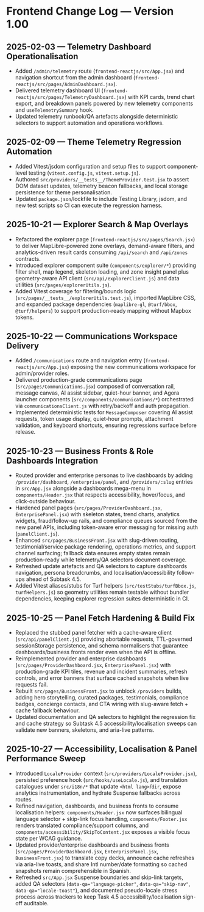 # Frontend Change Log — Version 1.00

## 2025-02-03 — Telemetry Dashboard Operationalisation
- Added `/admin/telemetry` route (`frontend-reactjs/src/App.jsx`) and navigation shortcut from the admin dashboard (`frontend-reactjs/src/pages/AdminDashboard.jsx`).
- Delivered telemetry dashboard UI (`frontend-reactjs/src/pages/TelemetryDashboard.jsx`) with KPI cards, trend chart export, and breakdown panels powered by new telemetry components and `useTelemetrySummary` hook.
- Updated telemetry runbook/QA artefacts alongside deterministic selectors to support automation and operations workflows.

## 2025-02-09 — Theme Telemetry Regression Automation
- Added Vitest/jsdom configuration and setup files to support component-level testing (`vitest.config.js`, `vitest.setup.js`).
- Authored `src/providers/__tests__/ThemeProvider.test.jsx` to assert DOM dataset updates, telemetry beacon fallbacks, and local storage persistence for theme personalisation.
- Updated `package.json`/lockfile to include Testing Library, jsdom, and new test scripts so CI can execute the regression harness.

## 2025-10-21 — Explorer Search & Map Overlays
- Refactored the explorer page (`frontend-reactjs/src/pages/Search.jsx`) to deliver MapLibre-powered zone overlays, demand-aware filters, and analytics-driven result cards consuming `/api/search` and `/api/zones` contracts.
- Introduced explorer component suite (`components/explorer/*`) providing filter shell, map legend, skeleton loading, and zone insight panel plus geometry-aware API client (`src/api/explorerClient.js`) and data utilities (`src/pages/explorerUtils.js`).
- Added Vitest coverage for filtering/bounds logic (`src/pages/__tests__/explorerUtils.test.js`), imported MapLibre CSS, and expanded package dependencies (`maplibre-gl`, `@turf/bbox`, `@turf/helpers`) to support production-ready mapping without Mapbox tokens.

## 2025-10-22 — Communications Workspace Delivery
- Added `/communications` route and navigation entry (`frontend-reactjs/src/App.jsx`) exposing the new communications workspace for admin/provider roles.
- Delivered production-grade communications page (`src/pages/Communications.jsx`) composed of conversation rail, message canvas, AI assist sidebar, quiet-hour banner, and Agora launcher components (`src/components/communications/*`) orchestrated via `communicationsClient.js` with retry/backoff and auth propagation.
- Implemented deterministic tests for `MessageComposer` covering AI assist requests, token usage display, quiet-hour prompts, attachment validation, and keyboard shortcuts, ensuring regressions surface before release.

## 2025-10-23 — Business Fronts & Role Dashboards Integration
- Routed provider and enterprise personas to live dashboards by adding `/provider/dashboard`, `/enterprise/panel`, and `/providers/:slug` entries in `src/App.jsx` alongside a dashboards mega-menu in `components/Header.jsx` that respects accessibility, hover/focus, and click-outside behaviour.
- Hardened panel pages (`src/pages/ProviderDashboard.jsx`, `EnterprisePanel.jsx`) with skeleton states, trend charts, analytics widgets, fraud/follow-up rails, and compliance queues sourced from the new panel APIs, including token-aware error messaging for missing auth (`panelClient.js`).
- Enhanced `src/pages/BusinessFront.jsx` with slug-driven routing, testimonial/service package rendering, operations metrics, and support channel surfacing; fallback data ensures empty states remain production-ready while telemetry/QA selectors document coverage.
- Refreshed update artefacts and QA selectors to capture dashboards navigation, persona breadcrumbs, and localisation/accessibility follow-ups ahead of Subtask 4.5.
- Added Vitest aliases/stubs for Turf helpers (`src/testStubs/turfBbox.js`, `turfHelpers.js`) so geometry utilities remain testable without bundler dependencies, keeping explorer regression suites deterministic in CI.

## 2025-10-25 — Panel Fetch Hardening & Build Fix
- Replaced the stubbed panel fetcher with a cache-aware client (`src/api/panelClient.js`) providing abortable requests, TTL-governed sessionStorage persistence, and schema normalisers that guarantee dashboards/business fronts render even when the API is offline.
- Reimplemented provider and enterprise dashboards (`src/pages/ProviderDashboard.jsx`, `EnterprisePanel.jsx`) with production-grade KPI tiles, revenue and incident summaries, refresh controls, and error banners that surface cached snapshots when live requests fail.
- Rebuilt `src/pages/BusinessFront.jsx` to unblock `/providers` builds, adding hero storytelling, curated packages, testimonials, compliance badges, concierge contacts, and CTA wiring with slug-aware fetch + cache fallback behaviour.
- Updated documentation and QA selectors to highlight the regression fix and cache strategy so Subtask 4.5 accessibility/localisation sweeps can validate new banners, skeletons, and aria-live patterns.

## 2025-10-27 — Accessibility, Localisation & Panel Performance Sweep
- Introduced `LocaleProvider` context (`src/providers/LocaleProvider.jsx`), persisted preference hook (`src/hooks/useLocale.js`), and translation catalogues under `src/i18n/*` that update `<html lang>`/`dir`, expose analytics instrumentation, and hydrate Suspense fallbacks across routes.
- Refined navigation, dashboards, and business fronts to consume localisation helpers: `components/Header.jsx` now surfaces bilingual language selector + skip-link focus handling, `components/Footer.jsx` renders translated compliance/support columns, and `components/accessibility/SkipToContent.jsx` exposes a visible focus state per WCAG guidance.
- Updated provider/enterprise dashboards and business fronts (`src/pages/ProviderDashboard.jsx`, `EnterprisePanel.jsx`, `BusinessFront.jsx`) to translate copy decks, announce cache refreshes via aria-live toasts, and share Intl number/date formatting so cached snapshots remain comprehensible in Spanish.
- Refreshed `src/App.jsx` Suspense boundaries and skip-link targets, added QA selectors (`data-qa="language-picker"`, `data-qa="skip-nav"`, `data-qa="locale-toast"`), and documented pseudo-locale stress process across trackers to keep Task 4.5 accessibility/localisation sign-off auditable.
